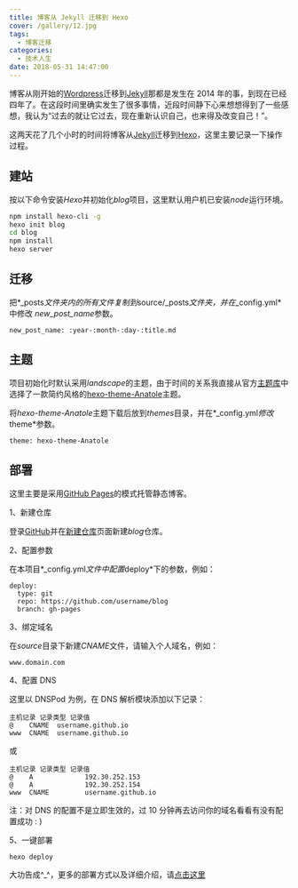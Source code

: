 ```yaml
---
title: 博客从 Jekyll 迁移到 Hexo
cover: /gallery/12.jpg
tags:
  - 博客迁移
categories:
  - 技术人生
date: 2018-05-31 14:47:00
---
```


博客从刚开始的[Wordpress](https://wordpress.com/)迁移到[Jekyll](https://jekyllrb.com/)那都是发生在 2014 年的事，到现在已经四年了。在这段时间里确实发生了很多事情，近段时间静下心来想想得到了一些感想，我认为“过去的就让它过去，现在重新认识自己，也来得及改变自己！”。

这两天花了几个小时的时间将博客从[Jekyll](https://jekyllrb.com/)迁移到[Hexo](https://hexo.io/zh-cn/)，这里主要记录一下操作过程。

## 建站

按以下命令安装*Hexo*并初始化*blog*项目，这里默认用户机已安装*node*运行环境。

```bash
npm install hexo-cli -g
hexo init blog
cd blog
npm install
hexo server
```

## 迁移

把*\_posts*文件夹内的所有文件复制到*source/\_posts*文件夹，并在*\_config.yml*中修改 *new_post_name*参数。

```text
new_post_name: :year-:month-:day-:title.md
```

## 主题

项目初始化时默认采用*landscape*的主题，由于时间的关系我直接从官方[主题库](https://hexo.io/themes/)中选择了一款简约风格的[hexo-theme-Anatole](http://anatole.munen.cc/)主题。

将*hexo-theme-Anatole*主题下载后放到*themes*目录，并在*\_config.yml*修改*theme*参数。

```text
theme: hexo-theme-Anatole
```

<!--more-->

## 部署

这里主要是采用[GitHub Pages](https://pages.github.com/)的模式托管静态博客。

1、新建仓库

登录[GitHub](https://github.com/)并在[新建仓库](https://github.com/new)页面新建*blog*仓库。

2、配置参数

在本项目*\_config.yml*文件中配置*deploy*下的参数，例如：

```text
deploy:
  type: git
  repo: https://github.com/username/blog
  branch: gh-pages
```

3、绑定域名

在*source*目录下新建*CNAME*文件，请输入个人域名，例如：

```text
www.domain.com
```

4、配置 DNS

这里以 DNSPod 为例，在 DNS 解析模块添加以下记录：

```text
主机记录 记录类型 记录值
@    CNAME  username.github.io
www  CNAME  username.github.io
```

或

```text
主机记录 记录类型 记录值
@    A             192.30.252.153
@    A             192.30.252.154
www  CNAME         username.github.io
```

注：对 DNS 的配置不是立即生效的，过 10 分钟再去访问你的域名看看有没有配置成功 : )

5、一键部署

```text
hexo deploy
```

大功告成^\_^，更多的部署方式以及详细介绍，请[点击这里](https://hexo.io/zh-cn/docs/deployment.html)
